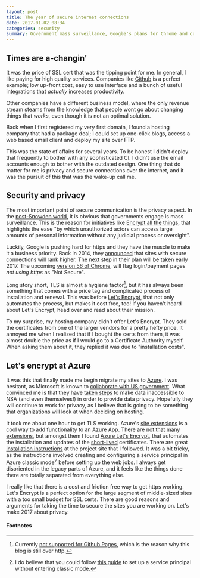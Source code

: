 ```yaml
---
layout: post
title: The year of secure internet connections
date: 2017-01-02 08:34
categories: security
summary: Government mass surveillance, Google's plans for Chrome and cost free SSL certificates. 2017 will be an interesting year for internet security, and I've started to align. This is the story of how expensive SSL certs made me change hosting solution for my site, and all the joy it brought.
---
```


## Times are a-changin'
It was the price of SSL cert that was the tipping point for me. In general, I like paying for high quality services. Companies like [Github](https://github.com) is a perfect example; low up-front cost, easy to use interface and a bunch of useful integrations that _actually_ increases productivity.

Other companies have a different business model, where the only revenue stream steams from the knowledge that people wont go about changing things that _works_, even though it is not an optimal solution.

Back when I first registered my very first domain, I found a hosting company that had a package deal; I could set up one-click blogs, access a web based email client and deploy my site over FTP.

This was the state of affairs for several years. To be honest I didn't deploy that frequently to bother with any sophisticated CI. I didn't use the email accounts enough to bother with the outdated design. One thing that do matter for me is privacy and secure connections over the internet, and it was the pursuit of this that was the wake-up call me.

## Security and privacy

The most important point of secure communication is the privacy aspect. In the [post-Snowden world](http://documentary-movie.com/citizenfour/), it is obvious that governments engage is mass surveillance. This is the reason for initiatives like [Encrypt all the things](https://encryptallthethings.net/), that highlights the ease "by which unauthorized actors can access large amounts of personal information without any judicial process or oversight".

Luckily, Google is pushing hard for https and they have the muscle to make it a business priority. Back in 2014, they [announced](https://security.googleblog.com/2014/08/https-as-ranking-signal_6.html) that sites with secure connections will rank higher. The next step in their plan will be taken early 2017. The upcoming [version 56 of Chrome](https://blog.chromium.org/2016/12/chrome-56-beta-not-secure-warning-web.html), will flag login/payment pages _not using https_ as "Not Secure".

Long story short, TLS is almost a hygiene factor[^1], but it has always been something that comes with a price tag and complicated process of installation and renewal. This was before [Let's Encrypt](https://letsencrypt.org), that not only automates the process, but makes it cost free, too! If you haven't heard about Let's Encrypt, head over and read about their mission.

To my surprise, my hosting company didn't offer Let's Encrypt. They sold the certificates from one of the larger vendors for a pretty hefty price. It annoyed me when I realized that if I bought the certs from them, it was almost double the price as if I would go to a Certificate Authority myself. When asking them about it, they replied it was due to "installation costs".

## Let's encrypt at Azure
It was this that finally made me begin migrate my sites to [Azure](https://azure.microsoft.com). I was hesitant, as Microsoft is known to [collaborate with US government](http://news.softpedia.com/news/Leaked-Documents-Shows-the-NSA-Had-Full-Access-to-Skype-Chats-468691.shtml). What convinced me is that they have [taken steps](http://windowsitpro.com/cloud/microsoft-opens-azure-cloud-germany-even-it-cant-access-easily) to make data inaccessible to NSA (and even themselves!) in order to provide data privacy. Hopefully they will continue to work for privacy, as I believe that is going to be something that organizations will look at when deciding on hosting.

It took me about one hour to get TLS working. Azure's [site extensions](https://azure.microsoft.com/en-us/blog/azure-web-sites-extensions/) is a cool way to add functionality to an Azure App. There are [not that many extensions](http://www.siteextensions.net/packages), but amongst them I found [Azure Let's Encrypt](http://www.siteextensions.net/packages/letsencrypt/), that automates the installation and updates of the [short-lived](https://letsencrypt.org/2015/11/09/why-90-days.html) certificates. There are great [installation instructions](https://github.com/sjkp/letsencrypt-siteextension/wiki/How-to-install) at the project site that I followed. It was a bit tricky, as the instructions involved creating and configuring a service principal in Azure classic mode[^2] before setting up the web jobs. I always get disoriented in the legacy parts of Azure, and it feels like the things done there are totally separated from everything else.

I really like that there is a cost and friction free way to get https working. Let's Encrypt is a perfect option for the large segment of middle-sized sites with a too small budget for SSL certs. There are good reasons and arguments for taking the time to secure the sites you are working on. Let's make 2017 about privacy.


#### Footnotes

[^1]: Currently [not supported for Github Pages](https://github.com/isaacs/github/issues/156), which is the reason why this blog is still over http.
[^2]: I do believe that you could follow [this guide](https://docs.microsoft.com/en-us/azure/azure-resource-manager/resource-group-create-service-principal-portal) to set up a service principal without entering classic mode.
